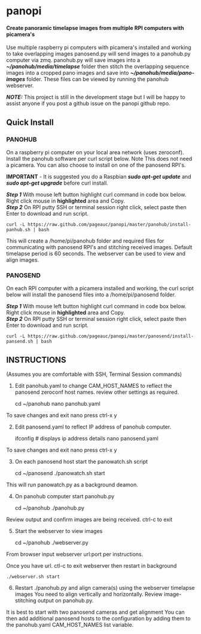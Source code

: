 # panopi
#### Create panoramic timelapse images from multiple RPI computers with picamera's

Use multiple raspberry pi computers with picamera's installed and working to take overlapping images
panosend.py will send images to a panohub.py computer via zmq. panohub.py will save images into
a ***~/panohub/media/timelapse*** folder then stitch the overlapping sequence images into a cropped pano images and save
into ***~/panohub/media/pano-images*** folder.  These files can be viewed by running the panohub webserver.

***NOTE:***  This project is still in the development stage but I will be happy to assist anyone
if you post a github issue on the panopi github repo.

## Quick Install

### PANOHUB
On a raspberry pi computer on your local area network (uses zeroconf). Install the panohub software per curl
script below.  Note This does not need a picamera.  You can also choose to install on one of the
panosend RPI's.

**IMPORTANT** - It is suggested you do a Raspbian ***sudo apt-get update*** and ***sudo apt-get upgrade***
before curl install.

***Step 1*** With mouse left button highlight curl command in code box below. Right click mouse in **highlighted** area and Copy.    
***Step 2*** On RPI putty SSH or terminal session right click, select paste then Enter to download and run script.

    curl -L https://raw.github.com/pageauc/panopi/master/panohub/install-panhub.sh | bash

This will create a /home/pi/panohub folder and required files for communicating with panosend RPI's and 
stitching received images.  Default timelapse period is 60 seconds.  The webserver can be used to
view and align images.  

### PANOSEND
On each RPI computer with a picamera installed and working, the curl script below will install the panosend files
into a /home/pi/panosend folder.

***Step 1*** With mouse left button highlight curl command in code box below. Right click mouse in **highlighted** area and Copy.    
***Step 2*** On RPI putty SSH or terminal session right click, select paste then Enter to download and run script.

    curl -L https://raw.github.com/pageauc/panopi/master/panosend/install-pansend.sh | bash


## INSTRUCTIONS 
(Assumes you are comfortable with SSH, Terminal Session commands)

1. Edit panohub.yaml to change CAM_HOST_NAMES to reflect the panosend zeroconf host names.
  review other settings as required.    
  
    cd ~/panohub
    nano panohub.yaml

To save changes and exit nano press ctrl-x y     

2. Edit panosend.yaml to reflect IP address of panohub computer.

    ifconfig      # displays ip address details
    nano panosend.yaml  

To save changes and exit nano press ctrl-x y

3. On each panosend host start the panowatch.sh script   

    cd ~/panosend
    ./panowatch.sh start  

This will run panowatch.py as a background deamon.

4. On panohub computer start panohub.py   

    cd ~/panohub
    ./panohub.py

Review output and confirm images are being received. ctrl-c to exit    

5. Start the webserver to view images

    cd ~/panohub
    ./webserver.py

From browser input webserver url:port per instructions.

Once you have url. ctl-c to exit webserver then restart in background

    ./webserver.sh start

6. Restart ./panohub.py and align camera(s) using the webserver timelapse images
  You need to align vertically and horizontally.  Review image-stitching
  output on panohub.py.  
  
  It is best to start with two panosend cameras and get alignment
  You can then add additional panosend hosts to the configuration by
  adding them to the panohub.yaml CAM_HOST_NAMES list variable.
